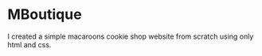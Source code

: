 # MBoutique
I created a simple macaroons cookie shop website from scratch using only html and css.  